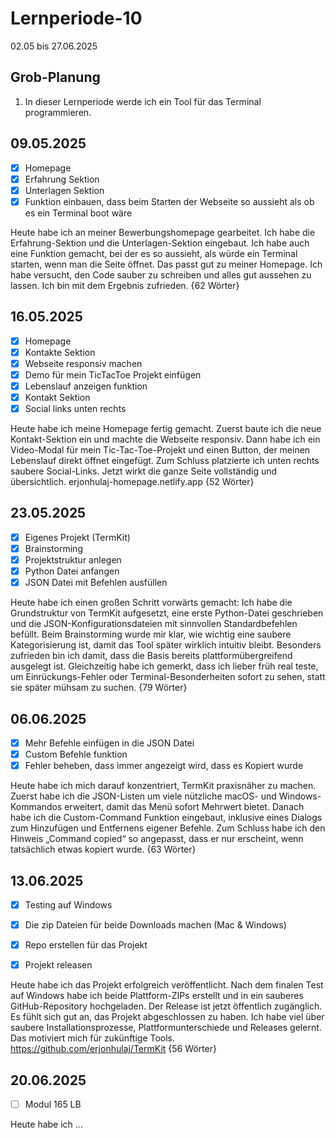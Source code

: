 # Lernperiode-10

02.05 bis 27.06.2025

## Grob-Planung

1. In dieser Lernperiode werde ich ein Tool für das Terminal programmieren.

## 09.05.2025

- [x] Homepage
- [x] Erfahrung Sektion
- [x] Unterlagen Sektion
- [x] Funktion einbauen, dass beim Starten der Webseite so aussieht als ob es ein Terminal boot wäre

Heute habe ich an meiner Bewerbungshomepage gearbeitet. Ich habe die Erfahrung-Sektion und die Unterlagen-Sektion eingebaut. Ich habe auch eine Funktion gemacht, bei der es so aussieht, als würde ein Terminal starten, wenn man die Seite öffnet. Das passt gut zu meiner Homepage. Ich habe versucht, den Code sauber zu schreiben und alles gut aussehen zu lassen. Ich bin mit dem Ergebnis zufrieden. {62 Wörter}

## 16.05.2025

- [x] Homepage
- [x] Kontakte Sektion
- [x] Webseite responsiv machen
- [x] Demo für mein TicTacToe Projekt einfügen
- [x] Lebenslauf anzeigen funktion
- [x] Kontakt Sektion
- [x] Social links unten rechts

Heute habe ich meine Homepage fertig gemacht. Zuerst baute ich die neue Kontakt-Sektion ein und machte die Webseite responsiv. Dann habe ich ein Video-Modal für mein Tic-Tac-Toe-Projekt und einen Button, der meinen Lebenslauf direkt öffnet eingefügt. Zum Schluss platzierte ich unten rechts saubere Social-Links. Jetzt wirkt die ganze Seite vollständig und übersichtlich. erjonhulaj-homepage.netlify.app {52 Wörter}

## 23.05.2025

- [x] Eigenes Projekt (TermKit)
- [x] Brainstorming
- [x] Projektstruktur anlegen
- [x] Python Datei anfangen
- [x] JSON Datei mit Befehlen ausfüllen

Heute habe ich einen großen Schritt vorwärts gemacht: Ich habe die Grundstruktur von TermKit aufgesetzt, eine erste Python-Datei geschrieben und die JSON-Konfigurationsdateien mit sinnvollen Standardbefehlen befüllt. Beim Brainstorming wurde mir klar, wie wichtig eine saubere Kategorisierung ist, damit das Tool später wirklich intuitiv bleibt. Besonders zufrieden bin ich damit, dass die Basis bereits plattform­übergreifend ausgelegt ist. Gleichzeitig habe ich gemerkt, dass ich lieber früh real teste, um Einrückungs-Fehler oder Terminal-Besonderheiten sofort zu sehen, statt sie später mühsam zu suchen. {79 Wörter}

## 06.06.2025

- [x] Mehr Befehle einfügen in die JSON Datei
- [x] Custom Befehle funktion
- [x] Fehler beheben, dass immer angezeigt wird, dass es Kopiert wurde

Heute habe ich mich darauf konzentriert, TermKit praxisnäher zu machen. Zuerst habe ich die JSON-Listen um viele nützliche macOS- und Windows-Kommandos erweitert, damit das Menü sofort Mehrwert bietet. Danach habe ich die Custom-Command Funktion eingebaut, inklusive eines Dialogs zum Hinzufügen und Entfernens eigener Befehle. Zum Schluss habe ich den Hinweis „Command copied“ so angepasst, dass er nur erscheint, wenn tatsächlich etwas kopiert wurde. {63 Wörter}

## 13.06.2025

- [x] Testing auf Windows
- [x] Die zip Dateien für beide Downloads machen (Mac & Windows)
- [x] Repo erstellen für das Projekt
- [x] Projekt releasen


Heute habe ich das Projekt erfolgreich veröffentlicht. Nach dem finalen Test auf Windows habe ich beide Plattform-ZIPs erstellt und in ein sauberes GitHub-Repository hochgeladen. Der Release ist jetzt öffentlich zugänglich. Es fühlt sich gut an, das Projekt abgeschlossen zu haben. Ich habe viel über saubere Installationsprozesse, Plattformunterschiede und Releases gelernt. Das motiviert mich für zukünftige Tools. https://github.com/erjonhulaj/TermKit {56 Wörter}

## 20.06.2025

- [ ] Modul 165 LB

Heute habe ich ...
